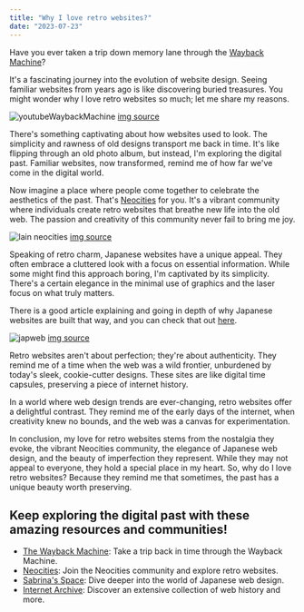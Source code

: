 ```yaml
---
title: "Why I love retro websites?"
date: "2023-07-23"
---
```


Have you ever taken a trip down memory lane through the [Wayback Machine](https://archive.org/web/)?

It's a fascinating journey into the evolution of website design. Seeing familiar websites from years ago is like discovering buried treasures. You might wonder why I love retro websites so much; let me share my reasons.

![youtubeWaybackMachine](https://i.imgur.com/8DrXPzQ.png)
[img source](https://web.archive.org/web/20051230060500/http://youtube.com/)

There's something captivating about how websites used to look. The simplicity and rawness of old designs transport me back in time. It's like flipping through an old photo album, but instead, I'm exploring the digital past. Familiar websites, now transformed, remind me of how far we've come in the digital world.

Now imagine a place where people come together to celebrate the aesthetics of the past. That's [Neocities](https://neocities.org/) for you. It's a vibrant community where individuals create retro websites that breathe new life into the old web. The passion and creativity of this community never fail to bring me joy.

![lain neocities](https://i.imgur.com/8XScZRh.png)
[img source](https://fauux.neocities.org/)

Speaking of retro charm, Japanese websites have a unique appeal. They often embrace a cluttered look with a focus on essential information. While some might find this approach boring, I'm captivated by its simplicity. There's a certain elegance in the minimal use of graphics and the laser focus on what truly matters.

There is a good article explaining and going in depth of why Japanese websites are built that way, and you can check that out [here](https://sabrinas.space/).

![japweb](https://sabrinas.space/wp-content/uploads/2022/11/goo-2048x1159.png)
[img source](https://sabrinas.space/)

Retro websites aren't about perfection; they're about authenticity. They remind me of a time when the web was a wild frontier, unburdened by today's sleek, cookie-cutter designs. These sites are like digital time capsules, preserving a piece of internet history.

In a world where web design trends are ever-changing, retro websites offer a delightful contrast. They remind me of the early days of the internet, when creativity knew no bounds, and the web was a canvas for experimentation.

In conclusion, my love for retro websites stems from the nostalgia they evoke, the vibrant Neocities community, the elegance of Japanese web design, and the beauty of imperfection they represent. While they may not appeal to everyone, they hold a special place in my heart. So, why do I love retro websites? Because they remind me that sometimes, the past has a unique beauty worth preserving.

## Keep exploring the digital past with these amazing resources and communities!

- [The Wayback Machine](https://archive.org/web/): Take a trip back in time through the Wayback Machine.
- [Neocities](https://neocities.org/): Join the Neocities community and explore retro websites.
- [Sabrina's Space](https://sabrinas.space/): Dive deeper into the world of Japanese web design.
- [Internet Archive](https://archive.org/): Discover an extensive collection of web history and more.
